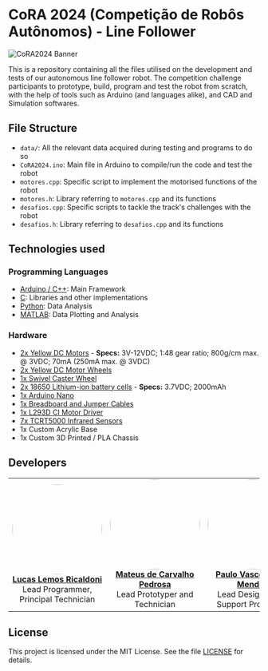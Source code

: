 # CoRA 2024 (Competição de Robôs Autônomos) - Line Follower

![CoRA2024 Banner](http://cora.cpdee.ufmg.br/img/imgs/banner_cora24.png)

This is a repository containing all the files utilised on the development and tests of our autonomous line follower robot.
The competition challenge participants to prototype, build, program and test the robot from scratch, with the help of tools such as Arduino (and languages alike), and CAD and Simulation softwares.

## File Structure
- `data/`: All the relevant data acquired during testing and programs to do so
- `CoRA2024.ino`: Main file in Arduino to compile/run the code and test the robot
- `motores.cpp`: Specific script to implement the motorised functions of the robot
- `motores.h`: Library referring to `motores.cpp` and its functions
- `desafios.cpp`: Specific scripts to tackle the track's challenges with the robot 
- `desafios.h`: Library referring to `desafios.cpp` and its functions

## Technologies used
### Programming Languages
- [Arduino / C++](https://www.arduino.cc/): Main Framework
- [C](https://learn.microsoft.com/pt-br/cpp/c-language/): Libraries and other implementations
- [Python](https://python.org): Data Analysis
- [MATLAB](https://www.mathworks.com/products/matlab.html): Data Plotting and Analysis

### Hardware
- [2x Yellow DC Motors](https://i0.wp.com/myduino.com/wp-content/uploads/2023/09/2-40.jpg?w=600&ssl=1) - **Specs:** 3V-12VDC; 1:48 gear ratio; 800g/cm max. @ 3VDC; 70mA (250mA max. @ 3VDC)
- [2x Yellow DC Motor Wheels](https://kitsguru.com/cdn/shop/products/tracked-wheel-for-bo-motor-yellow-26mm-width_2048x.jpg?v=1642829900)
- [1x Swivel Caster Wheel](https://www.institutodigital.com.br/wp-content/uploads/2020/10/rodizio-giratorio-25mm-2.png)
- [2x 18650 Lithium-ion battery cells](https://electrostoreshop.com/wp-content/uploads/2024/04/3-7v-2000mah-18650-rechargeable-li-ion-lithium-battery.jpg) - **Specs:** 3.7VDC; 2000mAh
- [1x Arduino Nano](https://store.arduino.cc/products/arduino-nano)
- [1x Breadboard and Jumper Cables](https://images.squarespace-cdn.com/content/v1/556646a4e4b0bda793faf918/1595041751201-D74U6ZYRW93A6ZW6YYMK/BRBRD830J+Breadboard+MB102+w.+65+Jumper+cables.jpg)
- [1x L293D CI Motor Driver](https://www.ti.com/lit/ds/symlink/l293.pdf?HQS=dis-mous-null-mousermode-dsf-pf-null-wwe&ts=1723753701665)
- [7x TCRT5000 Infrared Sensors](https://www.haoyuelectronics.com/Attachment/TCRT5000/tcrt5000.pdf)
- 1x Custom Acrylic Base
- 1x Custom 3D Printed / PLA Chassis

## Developers

<table>
  <tr>
    <td align="center" style="max-width: 200px;">
      <img src="https://github.com/lemosslucas.png" width="180" style="border-radius: 50%;"><br/>
      <a href="https://github.com/lemosslucas"><strong>Lucas Lemos Ricaldoni</strong></a><br/>
      <span>Lead Programmer, Principal Technician</span>
    </td>
    <td align="center" style="max-width: 200px;">
      <img src="https://github.com/mateusdcp13.png" width="180" style="border-radius: 50%;"><br/>
      <a href="https://github.com/mateusdcp13"><strong>Mateus de Carvalho Pedrosa</strong></a><br/>
      <span>Lead Prototyper and Technician</span>
    </td>
    <td align="center" style="max-width: 200px;">
      <img src="https://github.com/PauloMendesPVRM.png" width="180" style="border-radius: 50%;"><br/>
      <a href="https://github.com/PauloMendesPVRM"><strong>Paulo Vasconcelos Mendes</strong></a><br/>
      <span>Lead Designer and Support Prototyper</span>
    </td>
  </tr>
</table>

## License
This project is licensed under the MIT License. See the file [LICENSE](LICENSE) for details.
